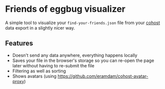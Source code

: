 # Friends of eggbug visualizer

A simple tool to visualize your `find-your-friends.json` file from your [cohost](https://cohost.org) data export in a slightly nicer way.

## Features

- Doesn't send any data anywhere, everything happens locally
- Saves your file in the browser's storage so you can re-open the page later without having to re-submit the file
- Filtering as well as sorting
- Shows avatars (using https://github.com/eramdam/cohost-avatar-proxy)
